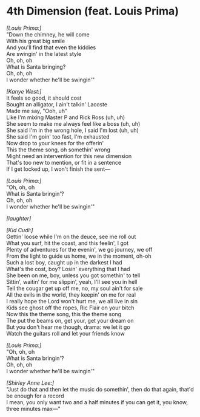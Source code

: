 # 4th Dimension (feat. Louis Prima)

_[Louis Prima:]_  
"Down the chimney, he will come  
With his great big smile  
And you'll find that even the kiddies  
Are swingin' in the latest style  
Oh, oh, oh  
What is Santa bringing?  
Oh, oh, oh  
I wonder whether he'll be swingin'"  

_[Kanye West:]_  
It feels so good, it should cost  
Bought an alligator, I ain't talkin' Lacoste  
Made me say, "Ooh, uh"  
Like I'm mixing Master P and Rick Ross (uh, uh)  
She seem to make me always feel like a boss (uh, uh)  
She said I'm in the wrong hole, I said I'm lost (uh, uh)  
She said I'm goin' too fast, I'm exhausted  
Now drop to your knees for the offerin'  
This the theme song, oh somethin' wrong  
Might need an intervention for this new dimension  
That's too new to mention, or fit in a sentence  
If I get locked up, I won't finish the sent—  

_[Louis Prima:]_  
"Oh, oh, oh  
What is Santa bringin'?  
Oh, oh, oh  
I wonder whether he'll be swingin'"  

_[_laughter_]_  

_[Kid Cudi:]_  
Gettin' loose while I'm on the deuce, see me roll out  
What you surf, hit the coast, and this feelin', I got  
Plenty of adventures for the evenin', we go journey, we off  
From the light to guide us home, we in the moment, oh-oh  
Such a lost boy, caught up in the darkest I had  
What's the cost, boy? Losin' everything that I had  
She been on me, boy, unless you got somethin' to tell  
Sittin', waitin' for me slippin', yeah, I'll see you in hell  
Tell the cougar get up off me, no, my soul ain't for sale  
All the evils in the world, they keepin' on me for real  
I really hope the Lord won't hurt me, we all live in sin  
Kids see ghost off the ropes, Ric Flair on your bitch  
Now this the theme song, this the theme song  
The put the beams on, get your, get your dream on  
But you don't hear me though, drama: we let it go  
Watch the guitars roll and let your friends know  

_[Louis Prima:]_  
"Oh, oh, oh  
What is Santa bringin'?  
Oh, oh, oh  
I wonder whether he'll be swingin'"  

_[Shirley Anne Lee:]_  
"Just do that and then let the music do somethin', then do that again, that'd be enough for a record  
I mean, you only want two and a half minutes if you can get it, you know, three minutes max—"
